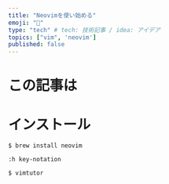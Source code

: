 ```yaml
---
title: "Neovimを使い始める"
emoji: "👏"
type: "tech" # tech: 技術記事 / idea: アイデア
topics: ["vim", 'neovim']
published: false
---
```


# この記事は

# インストール
```shell
$ brew install neovim
```

```
:h key-notation
```

```
$ vimtutor
```
